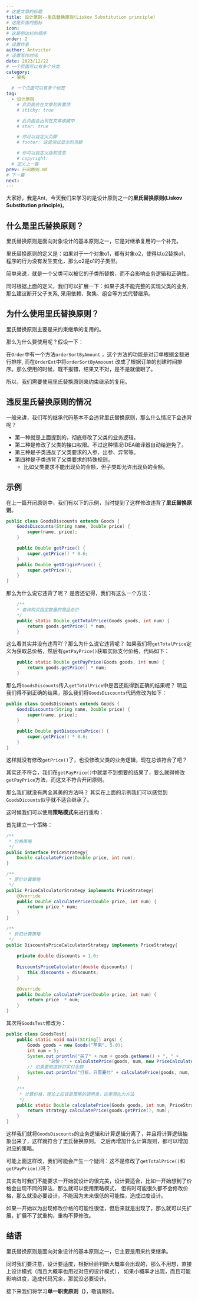 ```yaml
---
# 这是文章的标题
title: 设计原则--里氏替换原则(Liskov Substitution principle)
# 这是页面的图标
icon:
# 这是侧边栏的顺序
order: 2
# 设置作者
author: Antvictor
# 设置写作时间
date: 2023/12/22
# 一个页面可以有多个分类
category:
  - 架构

  # 一个页面可以有多个标签
tag:
  - 设计原则
    # 此页面会在文章列表置顶
    # sticky: true

    # 此页面会出现在文章收藏中
    # star: true

    # 你可以自定义页脚
    # footer: 这是测试显示的页脚

    # 你可以自定义版权信息
    # copyright: 
  # 定义上一篇
prev: 开闭原则.md
# 下一篇
next: 
---
```

大家好，我是Ant，今天我们来学习的是设计原则之一的**里氏替换原则(Liskov Substitution principle)**。
## 什么是里氏替换原则？

里氏替换原则是面向对象设计的基本原则之一，它是对继承复用的一个补充。

里氏替换原则的定义是：如果对于一个对象o1，都有对象o2，使得以o2替换o1，程序的行为没有发生变化，那么o2是o1的子类型。

简单来说，就是一个父类可以被它的子类所替换，而不会影响业务逻辑和正确性。

同时根据上面的定义，我们可以扩展一下：如果子类不能完整的实现父类的业务, 那么建议断开父子关系, 采用依赖、聚集、组合等方式代替继承。
## 为什么使用里氏替换原则？

里氏替换原则主要是来约束继承的复用的。

那么为什么要使用呢？假设一下：

在`Order`中有一个方法`orderSortByAmount` ，这个方法的功能是对订单根据金额进行排序, 而在`OrderExt`中将`orderSortByAmoount`
改成了根据订单的创建时间排序。那么使用的时候，既不报错，结果又不对，是不是就傻眼了。

所以，我们需要使用里氏替换原则来约束继承的复用。

## 违反里氏替换原则的情况
一般来讲，我们写的继承代码基本不会违背里氏替换原则，那么什么情况下会违背呢？
+ 第一种就是上面提到的，彻底修改了父类的业务逻辑。
+ 第二种是修改了父类的接口权限。不过这种情况IDEA编译器自动给避免了。
+ 第三种是子类违反了父类要求的入参、出参、异常等。
+ 第四种是子类违背了父类要求的特殊规则。
  + 比如父类要求不能出现负的金额，但子类却允许出现负的金额。

## 示例

在上一篇开闭原则中，我们有以下的示例，当时提到了这样修改违背了**里氏替换原则**。
```java
public class GoodsDiscounts extends Goods {
	GoodsDiscounts(String name, Double price) {
		super(name, price);
	}

	public Double getPrice() {
		super.getPrice() * 0.6;
	}
	public Double getOriginPrice() {
		super.getPrice();
	}
}
```
那么为什么说它违背了呢？
是否还记得，我们有这么一个方法：
```java
    /**
	* 查询购买指定数量的商品总价
	*/
	public static Double getTotalPrice(Goods goods, int num) {
		return goods.getPrice() * num;
	}
```
这么看其实并没有违背吖？那么为什么说它违背呢？
如果我们将`getTotalPrice`定义为获取总价格，然后有`getPayPrice()`获取实际支付价格，代码如下：
```java
    public static Double getPayPrice(Goods goods, int num) {
        return goods.getPrice() * num;
    }
```
那么将`GoodsDiscounts`传入`getTotalPrice`中是否还能得到正确的结果呢？
明显我们得不到正确的结果，那么我们将`GoodsDiscounts`代码修改为如下：
```java
public class GoodsDiscounts extends Goods {
	GoodsDiscounts(String name, Double price) {
		super(name, price);
	}
    
	public Double getDiscountsPrice() {
		super.getPrice() * 0.6;
	}
}
```
这样就没有修改`getPrice()`了，也没修改父类的业务逻辑，现在总该符合了吧？

其实还不符合，我们在`getPayPrice()`中就拿不到想要的结果了，要么就得修改`getPayPrice`方法，而这又不符合开闭原则。

那么我们就没有两全其美的方法吗？
其实在上面的示例我们可以感觉到`GoodsDicounts`似乎就不适合继承了。 

这时候我们可以使用**策略模式**来进行重构：

首先建立一个策略：
```java
/**
 * 价格策略
 */
public interface PriceStrategy{
    Double calculatePrice(Double price, int num);
}

/**
 * 原价计算策略
 */
public PriceCalculatorStrategy implements PriceStrategy{
    @Override
    public Double calculatePrice(Double price, int num) {
        return price * num;
    }
}

/**
 * 折扣计算策略
 */
public DiscountsPriceCalculatorStrategy implements PriceStrategy{
    
    private double discounts = 1.0;
    
    DiscountsPriceCalculator(double discounts) {
        this.discounts = discounts;
    }
    
    @Override
    public Double calculatePrice(Double price, int num) {
        return price  * num;
    }
}
```
其次将`GoodsTest`修改为：
```java
public class GoodsTest{
    public static void main(String[] args) {
        Goods goods = new Goods("苹果", 5.0);
        int num = 5;
        System.out.println("买了" + num + goods.getName() + ", " +
                "总价：" + calculatePrice(goods, num, new PriceCalculatorStrategy()));
        // 如果要知道折扣实付金额
        System.out.println("打折，只需要付" + calculatePrice(goods, num, new DiscountsPriceCalculatorStrategy(0.6)));
    }

    /**
     * 计算价格，理论上应该是策略的调用类，这里简化为方法
     */
    public static Double calculatePrice(Goods goods, int num, PriceStrategy strategy) {
        return strategy.calculatePrice(goods.getPrice(), num);
    }
}
```

这样我们就将`GoodsDiscounts`的业务逻辑和计算逻辑分离了，并且将计算逻辑抽象出来了，这样就符合了里氏替换原则。
之后再增加什么计算规则，都可以增加对应的策略。

可能上面这样改，我们可能会产生一个疑问：这不是修改了`getTotalPrice()`和`getPayPrice()`吗？

其实有时我们不能要求一开始就设计的很完美，设计要适合，比如一开始想到了价格会出现不同的算法，那么就可以使用策略模式，
但有时可能很久都不会修改价格，那么就没必要设计，不能因为未来很低的可能性，造成过度设计。

如果一开始以为出现修改价格的可能性很低，但后来就是出现了，那么就可以先扩展，扩展不了就重构，重构不算修改。


## 结语

里氏替换原则是面向对象设计的基本原则之一，它主要是用来约束继承。

同时我们要注意，设计要适度，根据经验判断大概率会出现的，那么不用想，直接上设计模式（而且大概率也用过对应的设计模式），
如果小概率才出现，而且可能影响进度，造成代码冗余，那就没必要设计。

接下来我们将学习**单一职责原则（）**，敬请期待。